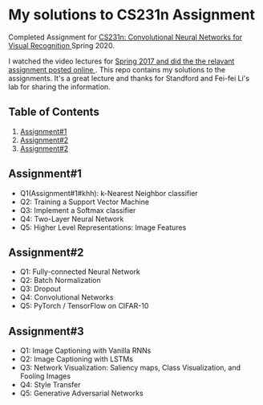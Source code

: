 # My solutions to CS231n Assignment
Completed Assignment for <a href = "https://cs231n.github.io/" > CS231n: Convolutional Neural Networks for Visual Recognition </a> Spring 2020. 

I watched the video lectures for <a href = "https://www.youtube.com/playlist?list=PLC1qU-LWwrF64f4QKQT-Vg5Wr4qEE1Zxk" > Spring 2017 and did the the relavant assignment posted <a href = "https://cs231n.github.io/" > online </a>. This repo contains my solutions to the assignments. It's a great lecture and thanks for Standford and Fei-fei Li's lab for sharing the information.

## Table of Contents
1. [Assignment#1](README.md#Assignment#1)
2. [Assignment#2](README.md#Assignment#2)
3. [Assignment#2](README.md#Assignment#2)

## Assignment#1 <a href = "https://cs231n.github.io/assignments2020/assignment1/">  </a>
- Q1(Assignment#1#khh): k-Nearest Neighbor classifier
- Q2: Training a Support Vector Machine
- Q3: Implement a Softmax classifier
- Q4: Two-Layer Neural Network
- Q5: Higher Level Representations: Image Features
## Assignment#2 <a href = "https://cs231n.github.io/assignments2020/assignment2/">  </a>
- Q1: Fully-connected Neural Network
- Q2: Batch Normalization
- Q3: Dropout
- Q4: Convolutional Networks
- Q5: PyTorch / TensorFlow on CIFAR-10
## Assignment#3
- Q1: Image Captioning with Vanilla RNNs
- Q2: Image Captioning with LSTMs
- Q3: Network Visualization: Saliency maps, Class Visualization, and Fooling Images 
- Q4: Style Transfer
- Q5: Generative Adversarial Networks
